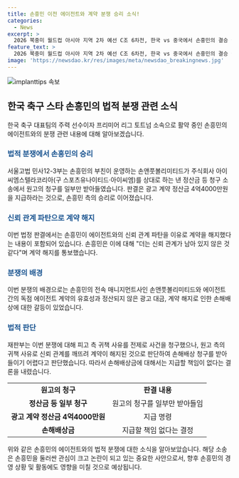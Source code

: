 ```yaml
---
title: 손흥민 이전 에이전트와 계약 분쟁 승리 소식!
categories:
  - News
excerpt: >
  2026 북중미 월드컵 아시아 지역 2차 예선 C조 6차전, 한국 vs 중국에서 손흥민의 결승 골로 한국이 1-0으로 승리했다. 동시에, 손흥민과 이혼한 에이전트와의 분쟁에서 이긴 사실이 확인됐으며, 법정에서의 승리 소식이 전해졌다. 재판부는 아이씨엠스텔라코리아에 대해 손앤풋볼리미티드에게 2억4767만원과 광고 계약 정산금 4억4000만원을 지급할 것을 명령했다. 하지만, 손해배상금에 대해서는 책임을 부인했다. 손흥민은 이전에 에이전트와의 신뢰관계가 끝났다며 계약을 해지한 바 있으며, 에이전트는 자신의 회사와 손흥민, 손앤풋볼리미티드 사이에 유효한 독점 에이전트 계약이 존재한다고 주장하고 있다.
feature_text: >
  2026 북중미 월드컵 아시아 지역 2차 예선 C조 6차전, 한국 vs 중국에서 손흥민의 결승 골로 한국이 1-0으로 승리했다. 동시에, 손흥민과 이혼한 에이전트와의 분쟁에서 이긴 사실이 확인됐으며, 법정에서의 승리 소식이 전해졌다. 재판부는 아이씨엠스텔라코리아에 대해 손앤풋볼리미티드에게 2억4767만원과 광고 계약 정산금 4억4000만원을 지급할 것을 명령했다. 하지만, 손해배상금에 대해서는 책임을 부인했다. 손흥민은 이전에 에이전트와의 신뢰관계가 끝났다며 계약을 해지한 바 있으며, 에이전트는 자신의 회사와 손흥민, 손앤풋볼리미티드 사이에 유효한 독점 에이전트 계약이 존재한다고 주장하고 있다.
image: 'https://newsdao.kr/res/images/meta/newsdao_breakingnews.jpg'
---
```


<p><img src="https://newsdao.kr/res/images/meta/newsdao_breakingnews.jpg" alt="implanttips 속보" /></p>

<h2 data-ke-size="size26">한국 축구 스타 손흥민의 법적 분쟁 관련 소식</h2>

<p data-ke-size="size16">한국 축구 대표팀의 주력 선수이자 프리미어 리그 토트넘 소속으로 활약 중인 손흥민의 에이전트와의 분쟁 관련 내용에 대해 알아보겠습니다.</p>

<h3><b><span style="color: #1a5490;">법적 분쟁에서 손흥민의 승리</span></b></h3>

<p data-ke-size="size16">서울고법 민사12-3부는 손흥민의 부친이 운영하는 손앤풋볼리미티드가 주식회사 아이씨엠스텔라코리아(구 스포츠유나이티드·아이씨엠)를 상대로 하는 낸 정산금 등 청구 소송에서 원고의 청구를 일부만 받아들였습니다. 판결은 광고 계약 정산금 4억4000만원을 지급하라는 것으로, 손흥민 측의 승리로 이어졌습니다.</p>

<h3><b><span style="color: #1a5490;">신뢰 관계 파탄으로 계약 해지</span></b></h3>

<p data-ke-size="size16">이번 법정 판결에서는 손흥민이 에이전트와의 신뢰 관계 파탄을 이유로 계약을 해지했다는 내용이 포함되어 있습니다. 손흥민은 이에 대해 "더는 신뢰 관계가 남아 있지 않은 것 같다"며 계약 해지를 통보했습니다.</p>

<h3><b><span style="color: #1a5490;">분쟁의 배경</span></b></h3>

<p data-ke-size="size16">이번 분쟁의 배경으로는 손흥민의 전속 매니지먼트사인 손앤풋볼리미티드와 에이전트 간의 독점 에이전트 계약의 유효성과 정산되지 않은 광고 대금, 계약 해지로 인한 손해배상에 대한 갈등이 있었습니다.</p>

<h3><b><span style="color: #1a5490;">법적 판단</span></b></h3>

<p data-ke-size="size16">재판부는 이번 분쟁에 대해 피고 측 귀책 사유를 전제로 사건을 청구했으나, 원고 측의 귀책 사유로 신뢰 관계를 깨뜨려 계약이 해지된 것으로 판단하여 손해배상 청구를 받아들이기 어렵다고 판단했습니다. 따라서 손해배상금에 대해서는 지급할 책임이 없다는 결론을 내렸습니다.</p>

<table>
    <tbody>
        <tr>
            <td style="text-align: center; height: 17px;"><b>원고의 청구</b></td>
            <td style="text-align: center; height: 17px;"><b>판결 내용</b></td>
        </tr>
        <tr>
            <td style="text-align: center; height: 17px;"><b>정산금 등 일부 청구</b></td>
            <td style="text-align: center; height: 17px;">원고의 청구를 일부만 받아들임</td>
        </tr>
        <tr>
            <td style="text-align: center; height: 17px;"><b>광고 계약 정산금 4억4000만원</b></td>
            <td style="text-align: center; height: 17px;">지급 명령</td>
        </tr>
        <tr>
            <td style="text-align: center; height: 17px;"><b>손해배상금</b></td>
            <td style="text-align: center; height: 17px;">지급할 책임 없다는 결정</td>
        </tr>
    </tbody>
</table>

<p data-ke-size="size16">위와 같은 손흥민의 에이전트와의 법적 분쟁에 대한 소식을 알아보았습니다. 해당 소송은 손흥민을 둘러싼 관심이 크고 논란이 되고 있는 중요한 사안으로서, 향후 손흥민의 경영 상황 및 활동에도 영향을 미칠 것으로 예상됩니다.</p>

